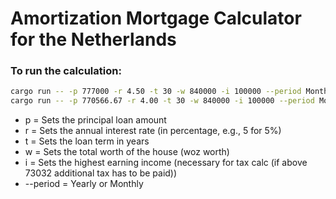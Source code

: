 # Amortization Mortgage Calculator for the Netherlands

### To run the calculation:

```bash
cargo run -- -p 777000 -r 4.50 -t 30 -w 840000 -i 100000 --period Monthly --mortgage-type Linear
cargo run -- -p 770566.67 -r 4.00 -t 30 -w 840000 -i 100000 --period Monthly --mortgage-type Annuity
```



- p = Sets the principal loan amount
- r = Sets the annual interest rate (in percentage, e.g., 5 for 5%)
- t = Sets the loan term in years
- w = Sets the total worth of the house (woz worth)
- i = Sets the highest earning income (necessary for tax calc (if above 73032 additional tax has to be paid))
- --period = Yearly or Monthly
